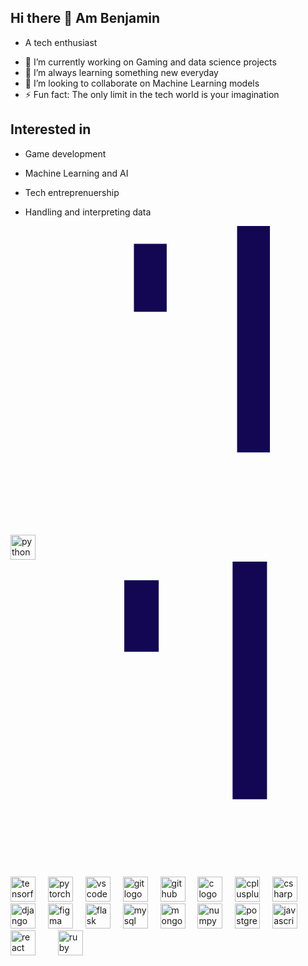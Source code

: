 ## Hi there 👋 Am Benjamin
* A tech enthusiast
 - 🔭 I’m currently working on Gaming and data science projects
 - 🌱 I’m always learning something new everyday
- 👯 I’m looking to collaborate on Machine Learning models
- ⚡ Fun fact: The only limit in the tech world is your imagination

## Interested in
* Game development
* Machine Learning and AI
* Tech entreprenuership
* Handling and interpreting data

  <svg xmlns="http://www.w3.org/2000/svg" viewBox="0 0 128 128"><path fill="#130754" d="M90.248 0v96.555h13.988V0H90.248zM46.236 7.566v29.05h13.989V7.565H46.236zm-    22.472 23.88V128h13.988V31.445H23.764zm44.482.034v29.047h13.988V31.48H68.246zm-22.01 13.612v13.705h13.989V45.092H46.236zm0 22.143V96.28h13.989V67.234H46.236zm22.01 1.777v13.705h13.988V69.012H68.246zm0 22.19v29.046h13.988V91.201H68.246z" /></svg>

<div align="left">
  <img src="https://cdn.jsdelivr.net/gh/devicons/devicon/icons/python/python-original.svg" height="40" alt="python logo"  />
  <img width="12" />
  <svg xmlns="http://www.w3.org/2000/svg" viewBox="0 0 128 128"><path fill="#130754" d="M90.248 0v96.555h13.988V0H90.248zM46.236 7.566v29.05h13.989V7.565H46.236zm-    22.472 23.88V128h13.988V31.445H23.764zm44.482.034v29.047h13.988V31.48H68.246zm-22.01 13.612v13.705h13.989V45.092H46.236zm0 22.143V96.28h13.989V67.234H46.236zm22.01 1.777v13.705h13.988V69.012H68.246zm0 22.19v29.046h13.988V91.201H68.246z" /></svg>
  <img src="https://cdn.jsdelivr.net/gh/devicons/devicon/icons/tensorflow/tensorflow-original.svg" height="40" alt="tensorflow logo"  />
  <img width="12" />
  <img src="https://cdn.jsdelivr.net/gh/devicons/devicon/icons/pytorch/pytorch-original.svg" height="40" alt="pytorch logo"  />
  <img width="12" />
  <img src="https://cdn.jsdelivr.net/gh/devicons/devicon/icons/vscode/vscode-original.svg" height="40" alt="vscode logo"  />
  <img width="12" />
  <img src="https://cdn.jsdelivr.net/gh/devicons/devicon/icons/git/git-original.svg" height="40" alt="git logo"  />
  <img width="12" />
  <img src="https://cdn.jsdelivr.net/gh/devicons/devicon/icons/github/github-original.svg" height="40" alt="github logo"  />
  <img width="12" />
  <img src="https://cdn.jsdelivr.net/gh/devicons/devicon/icons/c/c-original.svg" height="40" alt="c logo"  />
  <img width="12" />
  <img src="https://cdn.jsdelivr.net/gh/devicons/devicon/icons/cplusplus/cplusplus-original.svg" height="40" alt="cplusplus logo"  />
  <img width="12" />
  <img src="https://cdn.jsdelivr.net/gh/devicons/devicon/icons/csharp/csharp-original.svg" height="40" alt="csharp logo"  />
  <img width="12" />
  <img src="https://cdn.jsdelivr.net/gh/devicons/devicon/icons/django/django-plain.svg" height="40" alt="django logo"  />
  <img width="12" />
  <img src="https://cdn.jsdelivr.net/gh/devicons/devicon/icons/figma/figma-original.svg" height="40" alt="figma logo"  />
  <img width="12" />
  <img src="https://cdn.jsdelivr.net/gh/devicons/devicon/icons/flask/flask-original.svg" height="40" alt="flask logo"  />
  <img width="12" />
  <img src="https://cdn.jsdelivr.net/gh/devicons/devicon/icons/mysql/mysql-original.svg" height="40" alt="mysql logo"  />
  <img width="12" />
  <img src="https://cdn.jsdelivr.net/gh/devicons/devicon/icons/mongodb/mongodb-original.svg" height="40" alt="mongodb logo"  />
  <img width="12" />
  <img src="https://cdn.jsdelivr.net/gh/devicons/devicon/icons/numpy/numpy-original.svg" height="40" alt="numpy logo"  />
  <img width="12" />
  <img src="https://cdn.jsdelivr.net/gh/devicons/devicon/icons/postgresql/postgresql-original.svg" height="40" alt="postgresql logo"  />
  <img width="12" />
  <img src="https://cdn.jsdelivr.net/gh/devicons/devicon/icons/javascript/javascript-original.svg" height="40" alt="javascript logo"  />
  <img width="12" />
  <img src="https://cdn.jsdelivr.net/gh/devicons/devicon/icons/react/react-original.svg" height="40" alt="react logo"  />
  <img width="12" />
  <img width="12" />
  <img src="https://cdn.jsdelivr.net/gh/devicons/devicon/icons/ruby/ruby-original.svg" height="40" alt="ruby logo"  />
  <img width="12" />
</div>
<!--
**Mapesa254/Mapesa254** is a ✨ _special_ ✨ repository because its `README.md` (this file) appears on your GitHub profile.

Here are some ideas to get you started:

- 🔭 I’m currently working on ...
- 🌱 I’m currently learning ...
- 👯 I’m looking to collaborate on ...
- 🤔 I’m looking for help with ...
- 💬 Ask me about ...
- 📫 How to reach me: ...
- 😄 Pronouns: ...
- ⚡ Fun fact: ...
-->

